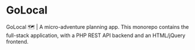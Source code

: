 # GoLocal
GoLocal 🗺️ | A micro-adventure planning app. This monorepo contains the full-stack application, with a PHP REST API backend and an HTML/jQuery frontend.
